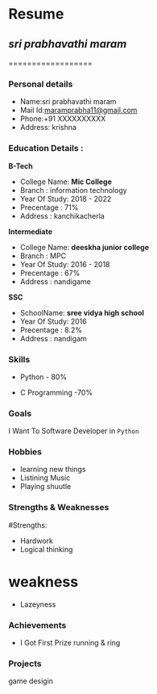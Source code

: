 # Resume

## *sri prabhavathi maram*
==================

### Personal details

- Name:sri prabhavathi maram<br>
- Mail Id:maramprabha11@gmail.com<br>
- Phone:+91 XXXXXXXXXX <br>
- Address: krishna<br>

### Education Details :

**B-Tech**

- College Name: __Mic College__<br>
- Branch : information technology
- Year Of Study: 2018 - 2022<br>
- Precentage : 71% <br>
- Address : kanchikacherla<br>

**Intermediate**

- College Name: __deeskha junior college__<br>
- Branch : MPC<br>
- Year Of Study: 2016 - 2018<br>
- Precentage : 67%<br>
- Address : nandigame<br>

**SSC**

- SchoolName: __sree vidya high school__<br>
- Year Of Study: 2016<br>
- Precentage : 8.2%<br>
- Address :  nandigam<br>

### **Skills**

- Python - 80%

- C Programming -70%

### **Goals**

I Want To Software Developer in `Python`

### **Hobbies**

-  learning new things<br>
- Listining Music<br>
- Playing shuutle<br>

### **Strengths & Weaknesses**

#Strengths:
  - Hardwork
  - Logical thinking
  
# weakness
- Lazeyness
 
### **Achievements**

 - I Got First Prize running &  ring
 
###  **Projects**
 game desigin
